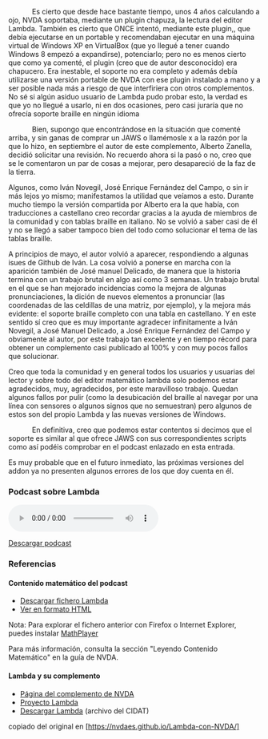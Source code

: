 <!-- 
.. title: Podcast y reseña sobre LAMBDA con NVDA en el sitio web de la comunidad hispanohablante
.. slug: podcast-y-resena-sobre-lambda-con-nvda-en-el-sitio-web-de-la-comunidad-hispanohablante
.. date: 2017-05-24 18:17:04 UTC+02:00
.. tags: 
.. category: 
.. link: 
.. description: 
.. type: text
.. author: Iván Novegil (a partir de lo publicado por Salva Doménech Miguel con la colaboración de Noelia R.M.)
-->

            Es cierto que desde hace bastante tiempo, unos 4 años calculando a ojo, NVDA soportaba, mediante un plugin chapuza, la lectura del editor Lambda. También es cierto que ONCE intentó, mediante este plugin,, que debía ejecutarse en un portable y recomendaban ejecutar en una máquina virtual de Windows XP en VirtualBox (que yo llegué a tener cuando Windows 8 empezó a expandirse), potenciarlo; pero no es menos cierto que como ya comenté, el plugin (creo que de autor desconocido) era chapucero. Era inestable, el soporte no era completo y además debía utilizarse una versión portable de NVDA con ese plugin instalado a mano y a ser posible nada más a riesgo de que interfiriera con otros complementos. No sé si algún asiduo usuario de Lambda pudo probar esto, la verdad es que yo no llegué a usarlo, ni en dos ocasiones, pero casi juraría que no ofrecía soporte braille en ningún idioma

            Bien, supongo que encontrándose en la situación que comenté arriba, y sin ganas de comprar un JAWS o llamémosle x a la razón por la que lo hizo, en septiembre el autor de este complemento, Alberto Zanella, decidió solicitar una revisión. No recuerdo ahora si la pasó o no, creo que se le comentaron un par de cosas a mejorar, pero desapareció de la faz de la tierra.

 Algunos, como Iván Novegil, José Enrique Fernández del Campo, o sin ir más lejos yo mismo; manifestamos la utilidad que veíamos a esto. Durante mucho tiempo la versión compartida por Alberto era la que había, con traducciones a castellano creo recordar gracias a la ayuda de miembros de la comunidad y con tablas braille en italiano. No se volvió a saber casi de él y no se llegó a saber tampoco bien del todo como solucionar el tema de las tablas braille.

 A principios de mayo, el autor volvió a aparecer, respondiendo a algunas isues de Github de Iván. La cosa volvió a ponerse en marcha con la aparición también de José manuel Delicado, de manera que la historia termina con un trabajo brutal en algo así como 3 semanas. Un trabajo brutal en el que se han mejorado incidencias como la mejora de algunas pronunciaciones, la dición de nuevos elementos a pronunciar (las coordenadas de las celdillas de una matriz, por ejemplo), y la mejora más evidente: el soporte braille completo con una tabla en castellano. Y en este sentido sí creo que es muy importante agradecer infinitamente a Iván Novegil, a José Manuel Delicado, a José Enrique Fernández del Campo y obviamente al autor, por este trabajo tan excelente y en tiempo récord para obtener un complemento casi publicado al 100% y con muy pocos fallos que solucionar.
 
 Creo que toda la comunidad y en general todos los usuarios y usuarias del lector y sobre todo del editor matemático lambda solo podemos estar agradecidos, muy, agradecidos, por este maravilloso trabajo. Quedan algunos fallos por pulir (como la desubicación del braille al navegar por una línea con sensores o algunos signos que no semuestran) pero algunos de estos son del propio Lambda y las nuevas versiones de Windows.

            En definitiva, creo que podemos estar contentos si decimos que el soporte es similar al que ofrece JAWS con sus correspondientes scripts como así podéis comprobar en el podcast enlazado en esta entrada.

 Es muy probable que en el futuro inmediato, las próximas versiones del addon ya no presenten algunos errores de los que doy cuenta en él.

### Podcast sobre Lambda 

 <audio controls>
   <source src="https://s.juventudelatina.com/juvenube/index.php/s/KtyR7zeybfI7uRL/download" type="audio/mpeg">
Tu navegador no admite la reproducción de este podcast.
</audio>

[Descargar podcast](https://s.juventudelatina.com/juvenube/index.php/s/KtyR7zeybfI7uRL/download)

### Referencias

#### Contenido matemático del podcast

- [Descargar fichero Lambda](https://nvdaes.github.io/linkedFiles/salvaPrueba.lambda)
- [Ver en formato HTML](https://nvdaes.github.io/linkedFiles/salvaPrueba.html)

Nota: Para explorar el fichero anterior con Firefox o Internet Explorer, puedes instalar [MathPlayer](http://www.dessci.com/en/products/mathplayer/)

Para más información, consulta la sección "Leyendo Contenido Matemático" en la guía de NVDA.

#### Lambda y su complemento

- [Página del complemento de NVDA](https://addons.nvda-project.org/addons/lambda.es.html)
- [Proyecto Lambda](http://www.lambdaproject.org/home)
- [Descargar Lambda](ftp://ftp.once.es/pub/utt/tiflosoftware/Miscelanea/LambdaSetup140.zip) (archivo del CIDAT)

copiado del original en [https://nvdaes.github.io/Lambda-con-NVDA/]